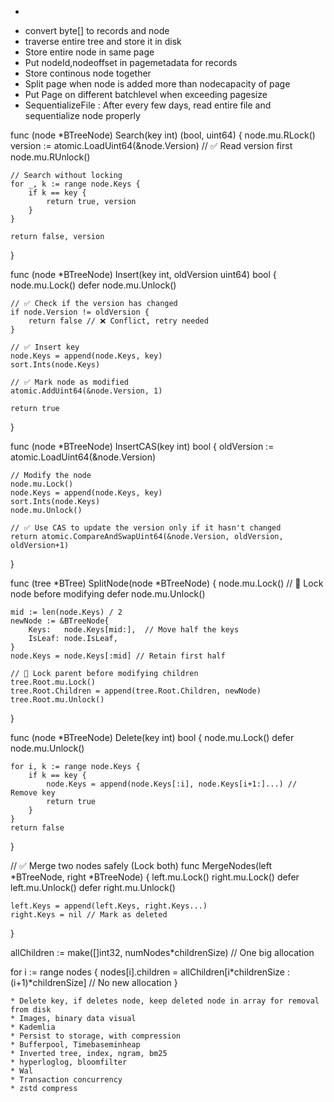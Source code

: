 * ```go

* convert byte[] to records and node
* traverse entire tree and store it in disk
* Store entire node in same page
* Put nodeId,nodeoffset in pagemetadata for records
* Store continous node together
* Split page when node is added more than nodecapacity of page
* Put Page on different batchlevel when exceeding pagesize
* SequentializeFile : After every few days, read entire file and sequentialize node properly

func (node *BTreeNode) Search(key int) (bool, uint64) {
	node.mu.RLock()
	version := atomic.LoadUint64(&node.Version) // ✅ Read version first
	node.mu.RUnlock()

	// Search without locking
	for _, k := range node.Keys {
		if k == key {
			return true, version
		}
	}

	return false, version
}

func (node *BTreeNode) Insert(key int, oldVersion uint64) bool {
	node.mu.Lock()
	defer node.mu.Unlock()

	// ✅ Check if the version has changed
	if node.Version != oldVersion {
		return false // ❌ Conflict, retry needed
	}

	// ✅ Insert key
	node.Keys = append(node.Keys, key)
	sort.Ints(node.Keys)

	// ✅ Mark node as modified
	atomic.AddUint64(&node.Version, 1)

	return true
}

func (node *BTreeNode) InsertCAS(key int) bool {
	oldVersion := atomic.LoadUint64(&node.Version)

	// Modify the node
	node.mu.Lock()
	node.Keys = append(node.Keys, key)
	sort.Ints(node.Keys)
	node.mu.Unlock()

	// ✅ Use CAS to update the version only if it hasn't changed
	return atomic.CompareAndSwapUint64(&node.Version, oldVersion, oldVersion+1)
}

func (tree *BTree) SplitNode(node *BTreeNode) {
	node.mu.Lock()  // 🚦 Lock node before modifying
	defer node.mu.Unlock()

	mid := len(node.Keys) / 2
	newNode := &BTreeNode{
		Keys:   node.Keys[mid:],  // Move half the keys
		IsLeaf: node.IsLeaf,
	}
	node.Keys = node.Keys[:mid] // Retain first half

	// 🚦 Lock parent before modifying children
	tree.Root.mu.Lock()
	tree.Root.Children = append(tree.Root.Children, newNode)
	tree.Root.mu.Unlock()
}

func (node *BTreeNode) Delete(key int) bool {
	node.mu.Lock()
	defer node.mu.Unlock()

	for i, k := range node.Keys {
		if k == key {
			node.Keys = append(node.Keys[:i], node.Keys[i+1:]...) // Remove key
			return true
		}
	}
	return false
}

// ✅ Merge two nodes safely (Lock both)
func MergeNodes(left *BTreeNode, right *BTreeNode) {
	left.mu.Lock()
	right.mu.Lock()
	defer left.mu.Unlock()
	defer right.mu.Unlock()

	left.Keys = append(left.Keys, right.Keys...)
	right.Keys = nil // Mark as deleted
}

allChildren := make([]int32, numNodes*childrenSize) // One big allocation

for i := range nodes {
    nodes[i].children = allChildren[i*childrenSize : (i+1)*childrenSize] // No new allocation
}
```
* Delete key, if deletes node, keep deleted node in array for removal from disk
* Images, binary data visual
* Kademlia
* Persist to storage, with compression
* Bufferpool, Timebaseminheap
* Inverted tree, index, ngram, bm25
* hyperloglog, bloomfilter
* Wal
* Transaction concurrency
* zstd compress

